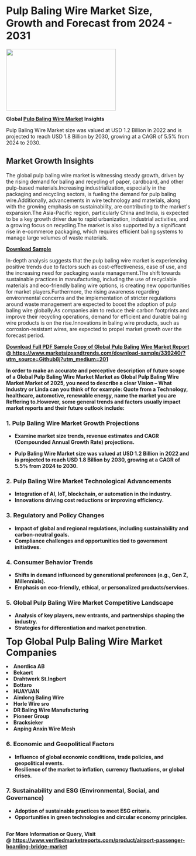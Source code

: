 <H1>Pulp Baling Wire Market Size, Growth and Forecast from 2024 - 2031</H1><img class="aligncenter size-medium wp-image-584254" src="https://thirdeyenews.in/wp-content/uploads/2024/09/Global-Market-Research-300x168.jpeg" alt="" width="300" height="168" /><p><strong>Global&nbsp;<a href="https://www.marketsizeandtrends.com/download-sample/339240/?utm_source=Github8j?utm_medium=201">Pulp Baling Wire Market</a> Insights</strong></p><p>Pulp Baling Wire Market size was valued at USD 1.2 Billion in 2022 and is projected to reach USD 1.8 Billion by 2030, growing at a CAGR of 5.5% from 2024 to 2030.</p><p><h2>Market Growth Insights</h2> <p>The global pulp baling wire market is witnessing steady growth, driven by the rising demand for baling and recycling of paper, cardboard, and other pulp-based materials.Increasing industrialization, especially in the packaging and recycling sectors, is fueling the demand for pulp baling wire.Additionally, advancements in wire technology and materials, along with the growing emphasis on sustainability, are contributing to the market's expansion.The Asia-Pacific region, particularly China and India, is expected to be a key growth driver due to rapid urbanization, industrial activities, and a growing focus on recycling.The market is also supported by a significant rise in e-commerce packaging, which requires efficient baling systems to manage large volumes of waste materials.</p> <p><strong><a href="#">Download Sample</a></strong></p> <p>In-depth analysis suggests that the pulp baling wire market is experiencing positive trends due to factors such as cost-effectiveness, ease of use, and the increasing need for packaging waste management.The shift towards sustainable practices in manufacturing, including the use of recyclable materials and eco-friendly baling wire options, is creating new opportunities for market players.Furthermore, the rising awareness regarding environmental concerns and the implementation of stricter regulations around waste management are expected to boost the adoption of pulp baling wire globally.As companies aim to reduce their carbon footprints and improve their recycling operations, demand for efficient and durable baling wire products is on the rise.Innovations in baling wire products, such as corrosion-resistant wires, are expected to propel market growth over the forecast period.</p> <p><strong><a href="#"></p><p><span class=""><strong>Download Full PDF Sample Copy of Global Pulp Baling Wire Market Report</strong> @ <a href="https://www.marketsizeandtrends.com/download-sample/339240/?utm_source=Github8j?utm_medium=201" target="_blank">https://www.marketsizeandtrends.com/download-sample/339240/?utm_source=Github8j?utm_medium=201</a></span></p><p>In order to make an accurate and perceptive description of future scope of a Global&nbsp;Pulp Baling Wire Market Market as Global&nbsp;Pulp Baling Wire Market Market of 2025, you need to describe a clear Vision &ndash; What Industry or Linda can you think of for example: Quote from a Technology, healthcare, automotive, renewable energy, name the market you are Reffering to.However, some general trends and factors usually impact market reports and their future outlook include:</p><h3>1.&nbsp;<strong>Pulp Baling Wire Market Growth Projections</strong></h3><ul><li>Examine market size trends, revenue estimates and CAGR (Compounded Annual Growth Rate) projections.</li><li><p>Pulp Baling Wire Market size was valued at USD 1.2 Billion in 2022 and is projected to reach USD 1.8 Billion by 2030, growing at a CAGR of 5.5% from 2024 to 2030.</p></li></ul><h3>2.&nbsp;<strong>Pulp Baling Wire Market Technological Advancements</strong></h3><ul><li>Integration of AI, IoT, blockchain, or automation in the industry.</li><li>Innovations driving cost reductions or improving efficiency.</li></ul><h3>3.&nbsp;<strong>Regulatory and Policy Changes</strong></h3><ul><li>Impact of global and regional regulations, including sustainability and carbon-neutral goals.</li><li>Compliance challenges and opportunities tied to government initiatives.</li></ul><h3>4.&nbsp;<strong>Consumer Behavior Trends</strong></h3><ul><li>Shifts in demand influenced by generational preferences (e.g., Gen Z, Millennials).</li><li>Emphasis on eco-friendly, ethical, or personalized products/services.</li></ul><h3>5.&nbsp;<strong>Global Pulp Baling Wire Market Competitive Landscape</strong></h3><ul><li>Analysis of key players, new entrants, and partnerships shaping the industry.</li><li>Strategies for differentiation and market penetration.</li></ul><p data-pm-slice="1 1 []"><span style="color: inherit; font-family: inherit; font-size: 25px;">Top Global Pulp Baling Wire Market Companies</span></p><div class="" data-test-id=""><p><li>Anordica AB</li><li> Bekaert</li><li> Drahtwerk St.Ingbert</li><li> Bottaro</li><li> HUAYUAN</li><li> Aimlong Baling Wire</li><li> Horle Wire sro</li><li> DR Baling Wire Manufacturing</li><li> Pioneer Group</li><li> Bracksieker</li><li> Anping Anxin Wire Mesh</li></p></div><h3>6.&nbsp;<strong>Economic and Geopolitical Factors</strong></h3><ul><li>Influence of global economic conditions, trade policies, and geopolitical events.</li><li>Resilience of the market to inflation, currency fluctuations, or global crises.</li></ul><h3>7.&nbsp;<strong>Sustainability and ESG (Environmental, Social, and Governance)</strong></h3><ul><li>Adoption of sustainable practices to meet ESG criteria.</li><li>Opportunities in green technologies and circular economy principles.</li></ul><h2><strong style="font-size: 14px;">For More Information or Query, Visit @&nbsp;</strong><a style="background-color: #ffffff; font-size: 14px;" href="https://www.marketsizeandtrends.com/report/pulp-baling-wire-market/" target="_blank">https://www.verifiedmarketreports.com/product/airport-passenger-boarding-bridge-market</a></h2>